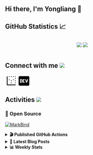 ## Hi there, I'm Yongliang 👋 

## GitHub Statistics :chart_with_upwards_trend:
<div align="center">
<div style="display: flex; align-items: center; justify-content: center;">

[![](https://github-readme-stats.vercel.app/api?username=tlylt&show_icons=true&theme=tokyonight&hide_border=true&locale=en)](https://github.com/tlylt)
[![](https://github-readme-streak-stats.herokuapp.com/?user=tlylt&theme=tokyonight&hide_border=true)](https://github.com/tlylt)
</div>
</div>

## Connect with me <img src="https://media.giphy.com/media/2wh5K5yE3ulp3xgYcG/giphy-downsized.gif" width="30">

<a href="https://www.yongliangliu.com/" target="_blank"><img align="center" src="static/site-icon.png" alt="yongliangliu.com" height="40" width="40" /></a>
<a href="https://dev.to/tlylt" target="_blank"><img align="center" src="static/dev-badge.svg" alt="dev.to/tlylt" height="35" width="35" /></a>

## Activities <img src="https://media.giphy.com/media/WUlplcMpOCEmTGBtBW/giphy.gif" width="30">

### 🔭 Open Source

[![MarkBind](https://github-readme-stats.vercel.app/api/pin/?username=markbind&repo=markbind)](https://github.com/MarkBind/markbind)

<details>
<summary> <b>🎬 Published GitHub Actions </b> </summary>

[![install-graphviz](https://github-readme-stats.vercel.app/api/pin/?username=tlylt&repo=install-graphviz)](https://github.com/tlylt/install-graphviz)

[![reposense-action](https://github-readme-stats.vercel.app/api/pin/?username=tlylt&repo=reposense-action)](https://github.com/tlylt/reposense-action)

[![markbin-action](https://github-readme-stats.vercel.app/api/pin/?username=markbind&repo=markbind-action)](https://github.com/MarkBind/markbind-action)

</details>

<details>
<summary> <b>📕 Latest Blog Posts</b> </summary>

<!-- BLOG-POST-LIST:START -->
- [Repository Pattern, Revisited](https://www.yongliangliu.com/blog/repository-pattern-revisited/)
- [Open Source Software &lpar;OSS&rpar; Developer Journey](https://www.yongliangliu.com/blog/oss-dev-logs/)
- [Crossing abstraction barrier between parent and child class](https://www.yongliangliu.com/blog/cross-abstraction-barrier-between-parent-child/)
- [Intermediate GitHub CI Workflow Walk Through](https://www.yongliangliu.com/blog/intermediate-github-ci-workflow-walk-through/)
- [RooFind](https://www.yongliangliu.com/blog/roofind/)
<!-- BLOG-POST-LIST:END -->

</details>

<details>
<summary> <b>📊 Weekly Stats</b> </summary>

<!--START_SECTION:waka-->
![Code Time](http://img.shields.io/badge/Code%20Time-517%20hrs%2021%20mins-blue)

**🐱 My GitHub Data** 

> 🏆 4,149 Contributions in the Year 2022
 > 
> 📦 301.6 kB Used in GitHub's Storage 
 > 
> 🚫 Not Opted to Hire
 > 
> 📜 125 Public Repositories 
 > 
> 🔑 26 Private Repositories  
 > 
**I'm an Early 🐤** 

```text
🌞 Morning    355 commits    ███████░░░░░░░░░░░░░░░░░░   28.45% 
🌆 Daytime    321 commits    ██████░░░░░░░░░░░░░░░░░░░   25.72% 
🌃 Evening    469 commits    █████████░░░░░░░░░░░░░░░░   37.58% 
🌙 Night      103 commits    ██░░░░░░░░░░░░░░░░░░░░░░░   8.25%

```
📅 **I'm Most Productive on Friday** 

```text
Monday       171 commits    ███░░░░░░░░░░░░░░░░░░░░░░   13.7% 
Tuesday      133 commits    ██░░░░░░░░░░░░░░░░░░░░░░░   10.66% 
Wednesday    206 commits    ████░░░░░░░░░░░░░░░░░░░░░   16.51% 
Thursday     192 commits    ███░░░░░░░░░░░░░░░░░░░░░░   15.38% 
Friday       230 commits    ████░░░░░░░░░░░░░░░░░░░░░   18.43% 
Saturday     160 commits    ███░░░░░░░░░░░░░░░░░░░░░░   12.82% 
Sunday       156 commits    ███░░░░░░░░░░░░░░░░░░░░░░   12.5%

```


📊 **This Week I Spent My Time On** 

```text
⌚︎ Time Zone: Asia/Singapore

💬 Programming Languages: 
Markdown                 3 hrs 9 mins        ██████░░░░░░░░░░░░░░░░░░░   25.01% 
Bash                     2 hrs 59 mins       ██████░░░░░░░░░░░░░░░░░░░   23.66% 
Solidity                 2 hrs 15 mins       ████░░░░░░░░░░░░░░░░░░░░░   17.93% 
JavaScript               1 hr 49 mins        ███░░░░░░░░░░░░░░░░░░░░░░   14.39% 
YAML                     1 hr 44 mins        ███░░░░░░░░░░░░░░░░░░░░░░   13.82%

```


 Last Updated on 14/10/2022 01:02:44 UTC
<!--END_SECTION:waka-->

</details>
